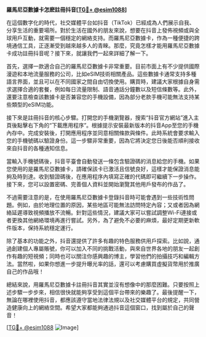 **羅馬尼亞數據卡怎麽註冊抖音[[TG💪+ @esim1088](https://t.me/s/esim1088)]**

在這個數字化的時代，社交媒體平台如抖音（TikTok）已經成為人們展示自我、分享生活的重要場所。對於生活在國外的朋友來說，想要在抖音上發佈視頻或與全球用戶互動，就需要一個穩定的網絡支持。而羅馬尼亞數據卡，作為一種便捷的跨境通信工具，正逐漸受到越來越多人的青睞。那麼，究竟怎樣才能用羅馬尼亞數據卡成功註冊抖音呢？接下來，就讓我們一起來詳細了解一下。

首先，選擇一款適合自己的羅馬尼亞數據卡非常重要。目前市面上有不少提供國際漫遊和本地流量服務的公司，比如eSIM技術相關產品。這些數據卡通常支持多種語言界面，並且可以在不同國家之間自由切換使用。購買時，建議大家根據自身需求選擇合適的套餐，例如每日流量限制、語音通話分鐘數以及短信條數等。此外，還要注意檢查該數據卡是否兼容您的手機設備，因為部分老款手機可能無法支持某些類型的eSIM功能。

接下來是註冊抖音的核心步驟。打開您的手機瀏覽器，搜索“抖音官方網站”進入主頁後點擊右下角的“下載應用程序”。根據提示安裝最新版本的抖音App至您的手機內存中。完成安裝後，打開應用程序並同意相關條款與條件。此時系統會要求輸入您的手機號碼以驗證身份。這一步驟非常重要，因為它將決定您日後能否順利接收來自抖音的各種通知信息。

當輸入手機號碼後，抖音平臺會自動發送一條包含驗證碼的消息給您的手機。如果您使用的是羅馬尼亞數據卡，請確保該卡已激活且信號良好，這樣才能保證消息能夠及時到達。收到驗證碼後，在應用程序內填寫正確的代碼即可繼續下一步操作。接下來，您可以設置密碼、完善個人資料並開始瀏覽其他用戶發布的作品了。

不過需要注意的是，在使用羅馬尼亞數據卡登錄抖音時可能會遇到一些技術性問題。例如，由於地理位置的原因，某些地區可能無法訪問特定內容；又或者因為網絡延遲導致視頻播放不流暢。針對這些情況，建議大家可以嘗試調整Wi-Fi連接或者更換其他網絡環境再進行嘗試。另外，為了避免不必要的麻煩，最好定期更新軟件版本，保持系統穩定運行。

除了基本的功能之外，抖音還提供了許多有趣的特色服務供用戶探索。比如說，通過創建個人專屬賬號，你可以加入不同的挑戰活動，與來自世界各地的朋友一起創作有趣的短視頻；同時也可以關注你感興趣的博主，學習他們的拍攝技巧和編輯方法。當然啦，如果你想進一步提升曝光率的話，還可以考慮購買虛擬貨幣用於推廣自己的作品哦！

總結來說，用羅馬尼亞數據卡註冊抖音其實並沒有想像中的那麼困難。只要按照上述步驟一步步來，相信很快就能夠享受到這個平台帶來的樂趣了。最後提醒一下，無論在哪裡使用抖音，都應該遵守當地法律法規以及社交媒體平台的規定，共同營造健康向上的網絡空間。希望大家都能夠通過抖音這個窗口，找到屬於自己的聲音！

[[TG💪+ @esim1088](https://t.me/s/esim1088) ![Image](https://i.postimg.cc/4NQfJmqS/Snipaste-2025-05-13-00-14-12.png)]